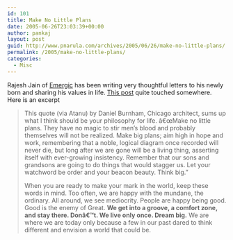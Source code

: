 ```yaml
---
id: 101
title: Make No Little Plans
date: 2005-06-26T23:03:39+00:00
author: pankaj
layout: post
guid: http://www.pnarula.com/archives/2005/06/26/make-no-little-plans/
permalink: /2005/make-no-little-plans/
categories:
  - Misc
---
```

Rajesh Jain of <a href="http://www.emergic.org/" onclick="_gaq.push(['_trackEvent', 'outbound-article', 'http://www.emergic.org/', 'Emergic']);" >Emergic</a> has been writing very thoughtful letters to his newly born and sharing his values in life. <a href="http://www.emergic.org/archives/2005/06/27/index.html#tech_talk_letter_to_a_2005_baby_advice_for_life" onclick="_gaq.push(['_trackEvent', 'outbound-article', 'http://www.emergic.org/archives/2005/06/27/index.html#tech_talk_letter_to_a_2005_baby_advice_for_life', 'This post']);" >This post</a> quite touched somewhere. Here is an excerpt

> This quote (via Atanu) by Daniel Burnham, Chicago architect, sums up what I think should be your philosophy for life. â€œMake no little plans. They have no magic to stir men&#8217;s blood and probably themselves will not be realized. Make big plans; aim high in hope and work, remembering that a noble, logical diagram once recorded will never die, but long after we are gone will be a living thing, asserting itself with ever-growing insistency. Remember that our sons and grandsons are going to do things that would stagger us. Let your watchword be order and your beacon beauty. Think big.&#8221;
> 
> When you are ready to make your mark in the world, keep these words in mind. Too often, we are happy with the mundane, the ordinary. All around, we see mediocrity. People are happy being good. Good is the enemy of Great. **We get into a groove, a comfort zone, and stay there. Donâ€™t. We live only once. Dream big.** We are where we are today only because a few in our past dared to think different and envision a world that could be.